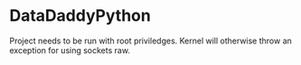 # DataDaddyPython

Project needs to be run with root priviledges.
Kernel will otherwise throw an exception for
using sockets raw.